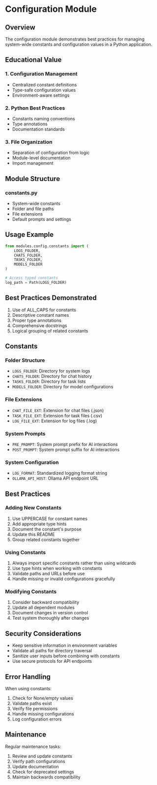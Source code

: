 # Configuration Module

## Overview

The configuration module demonstrates best practices for managing system-wide constants and configuration values in a Python application.

## Educational Value

### 1. Configuration Management

* Centralized constant definitions
* Type-safe configuration values
* Environment-aware settings

### 2. Python Best Practices

* Constants naming conventions
* Type annotations
* Documentation standards

### 3. File Organization

* Separation of configuration from logic
* Module-level documentation
* Import management

## Module Structure

### constants.py

* System-wide constants
* Folder and file paths
* File extensions
* Default prompts and settings

## Usage Example

```python
from modules.config.constants import (
    LOGS_FOLDER,
    CHATS_FOLDER,
    TASKS_FOLDER,
    MODELS_FOLDER
)

# Access typed constants
log_path = Path(LOGS_FOLDER)
```

## Best Practices Demonstrated


1. Use of ALL_CAPS for constants
2. Descriptive constant names
3. Proper type annotations
4. Comprehensive docstrings
5. Logical grouping of related constants

## Constants

### Folder Structure

* `LOGS_FOLDER`: Directory for system logs
* `CHATS_FOLDER`: Directory for chat history
* `TASKS_FOLDER`: Directory for task lists
* `MODELS_FOLDER`: Directory for model configurations

### File Extensions

* `CHAT_FILE_EXT`: Extension for chat files (.json)
* `TASK_FILE_EXT`: Extension for task files (.csv)
* `LOG_FILE_EXT`: Extension for log files (.log)

### System Prompts

* `PRE_PROMPT`: System prompt prefix for AI interactions
* `POST_PROMPT`: System prompt suffix for AI interactions

### System Configuration

* `LOG_FORMAT`: Standardized logging format string
* `OLLAMA_API_HOST`: Ollama API endpoint URL

## Best Practices

### Adding New Constants


1. Use UPPERCASE for constant names
2. Add appropriate type hints
3. Document the constant's purpose
4. Update this README
5. Group related constants together

### Using Constants


1. Always import specific constants rather than using wildcards
2. Use type hints when working with constants
3. Validate paths and URLs before use
4. Handle missing or invalid configurations gracefully

### Modifying Constants


1. Consider backward compatibility
2. Update all dependent modules
3. Document changes in version control
4. Test system thoroughly after changes

## Security Considerations

* Keep sensitive information in environment variables
* Validate all paths for directory traversal
* Sanitize user inputs before combining with constants
* Use secure protocols for API endpoints

## Error Handling

When using constants:


1. Check for None/empty values
2. Validate paths exist
3. Verify file permissions
4. Handle missing configurations
5. Log configuration errors

## Maintenance

Regular maintenance tasks:


1. Review and update constants
2. Verify path configurations
3. Update documentation
4. Check for deprecated settings
5. Maintain backwards compatibility


